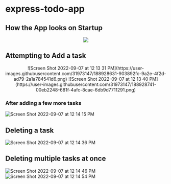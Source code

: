 # express-todo-app

## How the App looks on Startup

<p align="center">
  <img src="https://user-images.githubusercontent.com/31973147/188928479-6a72d5d0-65f9-46d7-8522-ad670e49a5aa.png">
</p>


## Attempting to Add a task


<p align="center">
  ![Screen Shot 2022-09-07 at 12 13 31 PM](https://user-images.githubusercontent.com/31973147/188928631-903892fc-9a2e-4f2d-ad79-2a1a784541d6.png)
  ![Screen Shot 2022-09-07 at 12 13 40 PM](https://user-images.githubusercontent.com/31973147/188928741-00eb2248-681f-4afc-8cae-6db9d7711291.png)
</p>

### After adding a few more tasks
![Screen Shot 2022-09-07 at 12 14 15 PM](https://user-images.githubusercontent.com/31973147/188928781-15caa4e7-ca84-46f2-9d1a-51a784eb96e6.png)

## Deleting a task
![Screen Shot 2022-09-07 at 12 14 36 PM](https://user-images.githubusercontent.com/31973147/188928874-19b20b2d-3f58-4429-99d1-ccbab7ae450f.png)

## Deleting multiple tasks at once
![Screen Shot 2022-09-07 at 12 14 46 PM](https://user-images.githubusercontent.com/31973147/188928918-503b9adf-c897-44de-b930-ae387ffe535f.png)
![Screen Shot 2022-09-07 at 12 14 54 PM](https://user-images.githubusercontent.com/31973147/188928924-ba7ffcc1-373f-4288-b86f-05d787340a5b.png)
